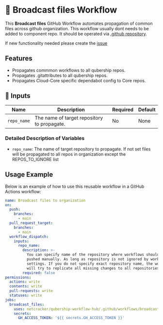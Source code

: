 # 🚀 Broadcast files Workflow

This **Broadcast files** GitHub Workflow automates propagation of common files across github organization.
This workflow usually dont needs to be added to component repo. It should be operated via [.github repository](https://github.com/Netcracker/.github).

If new functionality needed please create the [issue](https://github.com/Netcracker/qubership-workflow-hub/issues)

## Features

- Propagates commmon workflows to all qubership repos.
- Propagates .gitattributes to all qubership repos.
- Propagates Cloud-Core specific dependabot config to Core repos.

## 📌 Inputs

| Name              | Description                                                                 | Required | Default |
| ----------------- | --------------------------------------------------------------------------- | -------- | ------- |
| `repo_name`       | The name of target repository to propagate.                                 | No       | None    |


### Detailed Description of Variables

- `repo_name`: The name of target repository to propagate. If not set files will be propagated to all repos in organization except the REPOS_TO_IGNORE list


## Usage Example

Below is an example of how to use this reusable workflow in a GitHub Actions workflow:

```yaml
name: Broadcast files to organization
on:
  push:
    branches:
      - main
  pull_request_target:
    branches:
      - main
  workflow_dispatch:
    inputs:
      repo_name:
        description: >-
          You can specify name of the repository where workflows should be
          pushed manually. As long as repository is not ignored by workflow
          settings. If you do not specify exact repository name, the workflow
          will try to replicate all missing changes to all repositories.
        required: false
permissions:
  actions: write
  contents: write
  pull-requests: write
  statuses: write
jobs:
  broadcast_files:
    uses: netcracker/qubership-workflow-hub/.github/workflows/broadcast-files.yml@v1.0.2
    secrets:
      GH_ACCESS_TOKEN: '${{ secrets.GH_ACCESS_TOKEN }}'
```
